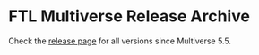 # FTL Multiverse Release Archive
Check the [release page](https://github.com/FTL-Multiverse-Team/FTL-Multiverse-Releases/releases) for all versions since Multiverse 5.5.
